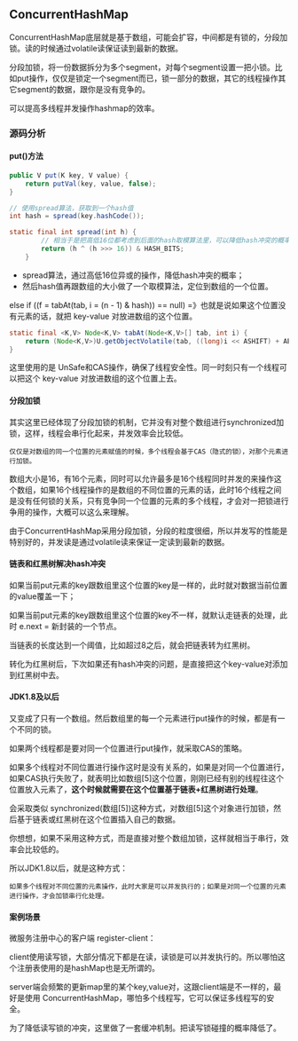 ## ConcurrentHashMap

ConcurrentHashMap底层就是基于数组，可能会扩容，中间都是有锁的，分段加锁。读的时候通过volatile读保证读到最新的数据。

分段加锁，将一份数据拆分为多个segment，对每个segment设置一把小锁。比如put操作，仅仅是锁定一个segment而已，锁一部分的数据，其它的线程操作其它segment的数据，跟你是没有竞争的。

可以提高多线程并发操作hashmap的效率。

### 源码分析

#### put()方法

```java
public V put(K key, V value) {
    return putVal(key, value, false);
}

// 使用spread算法，获取到一个hash值
int hash = spread(key.hashCode());

static final int spread(int h) {
        // 相当于是把高低16位都考虑到后面的hash取模算法里，可以降低hash冲突的概率。
        return (h ^ (h >>> 16)) & HASH_BITS;
    }
```

- spread算法，通过高低16位异或的操作，降低hash冲突的概率；
- 然后hash值再跟数组的大小做了一个取模算法，定位到数组的一个位置。

else if ((f = tabAt(tab, i = (n - 1) & hash)) == null)   =》也就是说如果这个位置没有元素的话，就把 key-value 对放进数组的这个位置。

```java
static final <K,V> Node<K,V> tabAt(Node<K,V>[] tab, int i) {
    return (Node<K,V>)U.getObjectVolatile(tab, ((long)i << ASHIFT) + ABASE);
}
```

这里使用的是 UnSafe和CAS操作，确保了线程安全性。同一时刻只有一个线程可以把这个 key-value 对放进数组的这个位置上去。

#### 分段加锁

其实这里已经体现了分段加锁的机制，它并没有对整个数组进行synchronized加锁，这样，线程会串行化起来，并发效率会比较低。

`仅仅是对数组的同一个位置的元素赋值的时候，多个线程会基于CAS（隐式的锁），对那个元素进行加锁。`

数组大小是16，有16个元素，同时可以允许最多是16个线程同时并发的来操作这个数组，如果16个线程操作的是数组的不同位置的元素的话，此时16个线程之间是没有任何锁的关系，只有竞争同一个位置的元素的多个线程，才会对一把锁进行争用的操作，大概可以这么来理解。

由于ConcurrentHashMap采用分段加锁，分段的粒度很细，所以并发写的性能是特别好的，并发读是通过volatile读来保证一定读到最新的数据。

#### 链表和红黑树解决hash冲突

如果当前put元素的key跟数组里这个位置的key是一样的，此时就对数据当前位置的value覆盖一下；

如果当前put元素的key跟数组里这个位置的key不一样，就默认走链表的处理，此时 e.next = 新封装的一个节点。

当链表的长度达到一个阈值，比如超过8之后，就会把链表转为红黑树。

转化为红黑树后，下次如果还有hash冲突的问题，是直接把这个key-value对添加到红黑树中去。

#### JDK1.8及以后

又变成了只有一个数组。然后数组里的每一个元素进行put操作的时候，都是有一个不同的锁。

如果两个线程都是要对同一个位置进行put操作，就采取CAS的策略。

如果多个线程对不同位置进行操作这时是没有关系的，如果是对同一个位置进行，如果CAS执行失败了，就表明比如数组[5]这个位置，刚刚已经有别的线程往这个位置放入元素了，**这个时候就需要在这个位置基于链表+红黑树进行处理**。

会采取类似 synchronized(数组[5])这种方式，对数组[5]这个对象进行加锁，然后基于链表或红黑树在这个位置插入自己的数据。

你想想，如果不采用这种方式，而是直接对整个数组加锁，这样就相当于串行，效率会比较低的。

所以JDK1.8以后，就是这种方式：

`如果多个线程对不同位置的元素操作，此时大家是可以并发执行的；如果是对同一个位置的元素进行操作，才会加锁串行化处理。`



#### 案例场景

微服务注册中心的客户端 register-client：

client使用读写锁，大部分情况下都是在读，读锁是可以并发执行的。所以哪怕这个注册表使用的是hashMap也是无所谓的。

server端会频繁的更新map里的某个key,value对，这跟client端是不一样的，最好是使用 ConcurrentHashMap，哪怕多个线程写，它可以保证多线程写的安全。

为了降低读写锁的冲突，这里做了一套缓冲机制。把读写锁碰撞的概率降低了。